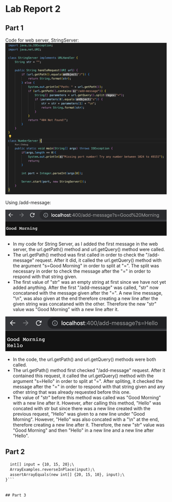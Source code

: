 # Lab Report 2

## Part 1
Code for web server, StringServer:
![Image](StringServer.png)


Using /add-message:

![Image](add-message1.png)
- In my code for String Server, as I added the first message in the web server, the url.getPath() method and url.getQuery() method were called.
- The url.getPath() method was first called in order to check the "/add-message" request. After it did, it called the url.getQuery() method with the argument "s=Good Morning" in order to split at "=". The split was necessary in order to check the message after the "=" in order to respond with that string given.
- The first value of "str" was an empty string at first since we have not yet added anything. After the first "/add-message" was called, "str" now concataned with the message given after the "=". A new line message, "\n", was also given at the end therefore creating a new line after the given string was concataned with the other. Therefore the new "str" value was "Good Morning" with a new line after it.


![Image](add-message2.png)
- In the code, the url.getPath() and url.getQuery() methods were both called.
- The url.getPath() method first checked "/add-message" request. After it contained this request, it called the url.getQuery() method with the argument "s=Hello" in order to split at "=". After spliting, it checked the message after the "=" in order to respond with that string given and any other string that was already requested before this one. 
- The value of "str" before this method was called was "Good Morning" with a new line after it. However, after calling this method, "Hello" was concated with str but since there was a new line created with the previous request, "Hello" was given to a new line under "Good Morning". However, "Hello" was also concated with a "\n" at the end, therefore creating a new line after it. Therefore, the new "str" value was "Good Morning" and then "Hello" in a new line and a new line after "Hello".



## Part 2
```public void testReverseInPlace2(){\
  int[] input = {10, 15, 20};\
  ArrayExamples.reverseInPlace(input);\
  assertArrayEquals(new int[] {20, 15, 10}, input);\
}```


## Part 3

